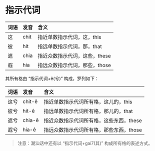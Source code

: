 # 指示代词

| 词语 | 发音 | 含义 |
| :--- | :--- | :--- |
| 这 | chit | 指近单数指示代词，这，this |
| 彼 | hit | 指远单数指示代词，那，that |
| 遮 | chia | 指近众数指示代词，这些，these |
| 遐 | hia | 指远众数指示代词，那些，those |

其所有格由 “指示代词+ê\(兮\)” 构成，罗列如下：

| 词语 | 发音 | 含义 |
| :--- | :--- | :--- |
| 这兮 | chit-ê | 指近单数指示代词所有格，这儿的，this |
| 彼兮 | hit-ê | 指远单数指示代词所有格，那儿的，that |
| 遮兮 | chia-ê | 指近众数指示代词所有格，这些东西，these |
| 遐兮 | hia-ê | 指远众数指示代词所有格，那些东西，those |

> 注意：潮汕话中还有以 “指示代词+gai7\(其\)” 构成所有格的表述方式。

